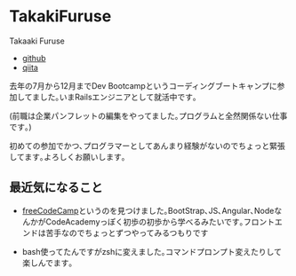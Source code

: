 # TakakiFuruse

Takaaki Furuse
- [github](https://github.com/TakaakiFuruse)
- [qiita](http://qiita.com/TakaakiFuruse)


去年の7月から12月までDev Bootcampというコーディングブートキャンプに参加してました｡いまRailsエンジニアとして就活中です｡

(前職は企業パンフレットの編集をやってました｡プログラムと全然関係ない仕事です｡)

初めての参加でかつ､プログラマーとしてあんまり経験がないのでちょっと緊張してます｡よろしくお願いします｡

## 最近気になること

* [freeCodeCamp](http://www.freecodecamp.com/map)というのを見つけました｡BootStrap､JS､Angular､NodeなんかがCodeAcademyっぽく初歩の初歩から学べるみたいです｡フロントエンドは苦手なのでちょっとずつやってみるつもりです

* bash使ってたんですがzshに変えました｡コマンドプロンプト変えたりして楽しんでます｡